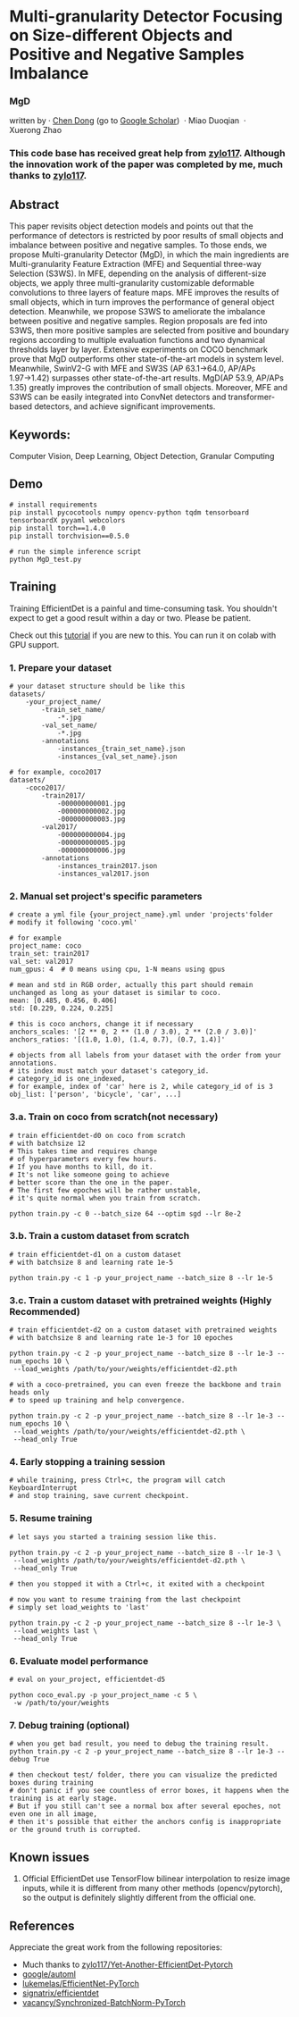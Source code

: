 # Multi-granularity Detector Focusing on Size-different Objects and Positive and Negative Samples Imbalance

### MgD

written by · [Chen Dong](https://github.com/Alan-D-Chen) (go to [Google Scholar](https://scholar.google.com/citations?user=51yJbQ0AAAAJ&hl=zh-CN))
 · Miao Duoqian
 · Xuerong Zhao

### This code base has received great help from [zylo117](https://github.com/zylo117/Yet-Another-EfficientDet-Pytorch). Although the innovation work of the paper was completed by me, much thanks to [zylo117](https://github.com/zylo117/Yet-Another-EfficientDet-Pytorch).

## Abstract
This paper revisits object detection models and points out that the performance of detectors is restricted by poor results of small objects and imbalance between positive and negative samples. To those ends, we propose Multi-granularity Detector (MgD), in which the main ingredients are Multi-granularity Feature Extraction (MFE) and Sequential three-way Selection (S3WS). In MFE, depending on the analysis of different-size objects, we apply three multi-granularity customizable deformable convolutions to three layers of feature maps. MFE improves the results of small objects, which in turn improves the performance of general object detection. Meanwhile, we propose S3WS to ameliorate the imbalance between positive and negative samples. Region proposals are fed into S3WS, then more positive samples are selected from positive and boundary regions according to multiple evaluation functions and two dynamical thresholds layer by layer. Extensive experiments on COCO benchmark prove that MgD outperforms other state-of-the-art models in system level. Meanwhile, SwinV2-G with MFE and SW3S (AP 63.1→64.0, AP/APs 1.97→1.42) surpasses other state-of-the-art results. MgD(AP 53.9, AP/APs 1.35) greatly improves the contribution of small objects. Moreover, MFE and S3WS can be easily integrated into ConvNet detectors and transformer-based detectors, and achieve significant improvements.

## Keywords: 
Computer Vision, Deep Learning, Object Detection, Granular Computing


## Demo

    # install requirements
    pip install pycocotools numpy opencv-python tqdm tensorboard tensorboardX pyyaml webcolors
    pip install torch==1.4.0
    pip install torchvision==0.5.0
     
    # run the simple inference script
    python MgD_test.py

## Training

Training EfficientDet is a painful and time-consuming task. You shouldn't expect to get a good result within a day or two. Please be patient.

Check out this [tutorial](tutorial/) if you are new to this. You can run it on colab with GPU support.

### 1. Prepare your dataset

    # your dataset structure should be like this
    datasets/
        -your_project_name/
            -train_set_name/
                -*.jpg
            -val_set_name/
                -*.jpg
            -annotations
                -instances_{train_set_name}.json
                -instances_{val_set_name}.json
    
    # for example, coco2017
    datasets/
        -coco2017/
            -train2017/
                -000000000001.jpg
                -000000000002.jpg
                -000000000003.jpg
            -val2017/
                -000000000004.jpg
                -000000000005.jpg
                -000000000006.jpg
            -annotations
                -instances_train2017.json
                -instances_val2017.json

### 2. Manual set project's specific parameters

    # create a yml file {your_project_name}.yml under 'projects'folder 
    # modify it following 'coco.yml'
     
    # for example
    project_name: coco
    train_set: train2017
    val_set: val2017
    num_gpus: 4  # 0 means using cpu, 1-N means using gpus 
    
    # mean and std in RGB order, actually this part should remain unchanged as long as your dataset is similar to coco.
    mean: [0.485, 0.456, 0.406]
    std: [0.229, 0.224, 0.225]
    
    # this is coco anchors, change it if necessary
    anchors_scales: '[2 ** 0, 2 ** (1.0 / 3.0), 2 ** (2.0 / 3.0)]'
    anchors_ratios: '[(1.0, 1.0), (1.4, 0.7), (0.7, 1.4)]'
    
    # objects from all labels from your dataset with the order from your annotations.
    # its index must match your dataset's category_id.
    # category_id is one_indexed,
    # for example, index of 'car' here is 2, while category_id of is 3
    obj_list: ['person', 'bicycle', 'car', ...]

### 3.a. Train on coco from scratch(not necessary)

    # train efficientdet-d0 on coco from scratch 
    # with batchsize 12
    # This takes time and requires change 
    # of hyperparameters every few hours.
    # If you have months to kill, do it. 
    # It's not like someone going to achieve
    # better score than the one in the paper.
    # The first few epoches will be rather unstable,
    # it's quite normal when you train from scratch.
    
    python train.py -c 0 --batch_size 64 --optim sgd --lr 8e-2

### 3.b. Train a custom dataset from scratch

    # train efficientdet-d1 on a custom dataset 
    # with batchsize 8 and learning rate 1e-5
    
    python train.py -c 1 -p your_project_name --batch_size 8 --lr 1e-5

### 3.c. Train a custom dataset with pretrained weights (Highly Recommended)

    # train efficientdet-d2 on a custom dataset with pretrained weights
    # with batchsize 8 and learning rate 1e-3 for 10 epoches
    
    python train.py -c 2 -p your_project_name --batch_size 8 --lr 1e-3 --num_epochs 10 \
     --load_weights /path/to/your/weights/efficientdet-d2.pth
    
    # with a coco-pretrained, you can even freeze the backbone and train heads only
    # to speed up training and help convergence.
    
    python train.py -c 2 -p your_project_name --batch_size 8 --lr 1e-3 --num_epochs 10 \
     --load_weights /path/to/your/weights/efficientdet-d2.pth \
     --head_only True

### 4. Early stopping a training session

    # while training, press Ctrl+c, the program will catch KeyboardInterrupt
    # and stop training, save current checkpoint.

### 5. Resume training

    # let says you started a training session like this.
    
    python train.py -c 2 -p your_project_name --batch_size 8 --lr 1e-3 \
     --load_weights /path/to/your/weights/efficientdet-d2.pth \
     --head_only True
     
    # then you stopped it with a Ctrl+c, it exited with a checkpoint
    
    # now you want to resume training from the last checkpoint
    # simply set load_weights to 'last'
    
    python train.py -c 2 -p your_project_name --batch_size 8 --lr 1e-3 \
     --load_weights last \
     --head_only True

### 6. Evaluate model performance

    # eval on your_project, efficientdet-d5
    
    python coco_eval.py -p your_project_name -c 5 \
     -w /path/to/your/weights

### 7. Debug training (optional)

    # when you get bad result, you need to debug the training result.
    python train.py -c 2 -p your_project_name --batch_size 8 --lr 1e-3 --debug True
    
    # then checkout test/ folder, there you can visualize the predicted boxes during training
    # don't panic if you see countless of error boxes, it happens when the training is at early stage.
    # But if you still can't see a normal box after several epoches, not even one in all image,
    # then it's possible that either the anchors config is inappropriate or the ground truth is corrupted.

## Known issues

1. Official EfficientDet use TensorFlow bilinear interpolation to resize image inputs, while it is different from many other methods (opencv/pytorch), so the output is definitely slightly different from the official one.


## References

Appreciate the great work from the following repositories:

- Much thanks to [zylo117/Yet-Another-EfficientDet-Pytorch](https://github.com/zylo117/Yet-Another-EfficientDet-Pytorch)
- [google/automl](https://github.com/google/automl)
- [lukemelas/EfficientNet-PyTorch](https://github.com/lukemelas/EfficientNet-PyTorch)
- [signatrix/efficientdet](https://github.com/signatrix/efficientdet)
- [vacancy/Synchronized-BatchNorm-PyTorch](https://github.com/vacancy/Synchronized-BatchNorm-PyTorch)
